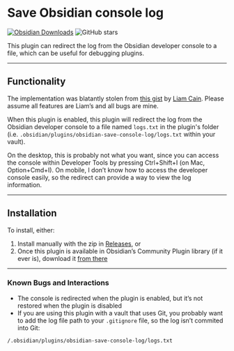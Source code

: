 # Save Obsidian console log

[![Obsidian Downloads](https://img.shields.io/badge/dynamic/json?color=7e6ad6&labelColor=34208c&label=Obsidian%20Downloads&query=$['obsidian-save-console-log'].downloads&url=https://raw.githubusercontent.com/obsidianmd/obsidian-releases/master/community-plugin-stats.json&)](obsidian://show-plugin?id=obsidian-save-console-log) ![GitHub stars](https://img.shields.io/github/stars/velebit/obsidian-save-console-log?style=flat)

This plugin can redirect the log from the Obsidian developer console to a file, which can be useful for debugging plugins.

---

## Functionality

The implementation was blatantly stolen from [this gist](https://gist.github.com/liamcain/3f21f1ee820cb30f18050d2f3ad85f3f) by [Liam Cain](https://github.com/liamcain). Please assume all features are Liam’s and all bugs are mine.

When this plugin is enabled, this plugin will redirect the log from the Obsidian developer console to a file named `logs.txt` in the plugin's folder (i.e. `.obsidian/plugins/obsidian-save-console-log/logs.txt` within your vault).

On the desktop, this is probably not what you want, since you can access the console within Developer Tools by pressing Ctrl+Shift+I (on Mac, Option+Cmd+I). On mobile, I don’t know how to access the developer console easily, so the redirect can provide a way to view the log information.

---

## Installation

To install, either:

1. Install manually with the zip in [Releases](http://github.com/velebit/obsidian-save-console-log/releases), or
2. Once this plugin is available in Obsidian’s Community Plugin library (if it ever is), download it [from there](obsidian://show-plugin?id=obsidian-save-console-log)

---

### Known Bugs and Interactions

- The console is redirected when the plugin is enabled, but it’s not restored when the plugin is disabled
- If you are using this plugin with a vault that uses Git, you probably want to add the log file path to your `.gitignore` file, so the log isn’t commited into Git:
```
/.obsidian/plugins/obsidian-save-console-log/logs.txt
```
